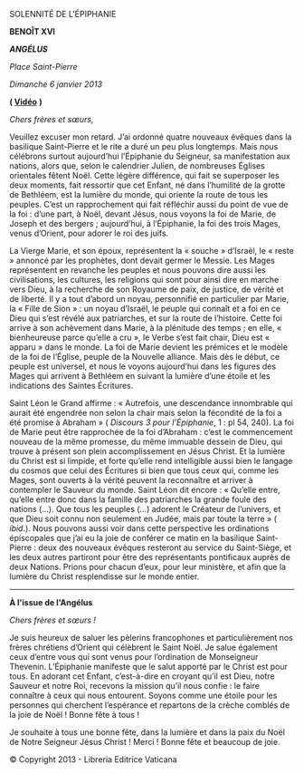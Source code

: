 SOLENNITÉ DE L'ÉPIPHANIE

**BENOÎT XVI**

***ANGÉLUS***

*Place Saint-Pierre*

*Dimanche 6 janvier 2013*

**( [Vidéo](https://www.youtube.com/watch?v=q0g9QBnaZpk&list=PLC9tK3J1RlaZGkT-qS3F021VSzUv-YuwO&index=8&ab_channel=TheVatican-Archive)** **)**

*Chers frères et sœurs,*

Veuillez excuser mon retard. J’ai ordonné quatre nouveaux évêques dans la basilique Saint-Pierre et le rite a duré un peu plus longtemps. Mais nous célébrons surtout aujourd’hui l’Épiphanie du Seigneur, sa manifestation aux nations, alors que, selon le calendrier Julien, de nombreuses Églises orientales fêtent Noël. Cette légère différence, qui fait se superposer les deux moments, fait ressortir que cet Enfant, né dans l’humilité de la grotte de Bethléem, est la lumière du monde, qui oriente la route de tous les peuples. C’est un rapprochement qui fait réfléchir aussi du point de vue de la foi : d’une part, à Noël, devant Jésus, nous voyons la foi de Marie, de Joseph et des bergers ; aujourd’hui, à l’Épiphanie, la foi des trois Mages, venus d’Orient, pour adorer le roi des juifs.

La Vierge Marie, et son époux, représentent la « souche » d’Israël, le « reste » annoncé par les prophètes, dont devait germer le Messie. Les Mages représentent en revanche les peuples et nous pouvons dire aussi les civilisations, les cultures, les religions qui sont pour ainsi dire en marche vers Dieu, à la recherche de son Royaume de paix, de justice, de vérité et de liberté. Il y a tout d’abord un noyau, personnifié en particulier par Marie, la « Fille de Sion » : un noyau d’Israël, le peuple qui connaît et a foi en ce Dieu qui s’est révélé aux patriarches, et sur la route de l’histoire. Cette foi arrive à son achèvement dans Marie, à la plénitude des temps ; en elle, « bienheureuse parce qu’elle a cru », le Verbe s’est fait chair, Dieu est « apparu » dans le monde. La foi de Marie devient les prémices et le modèle de la foi de l’Église, peuple de la Nouvelle alliance. Mais dès le début, ce peuple est universel, et nous le voyons aujourd’hui dans les figures des Mages qui arrivent à Bethléem en suivant la lumière d’une étoile et les indications des Saintes Écritures.

Saint Léon le Grand affirme : « Autrefois, une descendance innombrable qui aurait été engendrée non selon la chair mais selon la fécondité de la foi a été promise à Abraham » ( *Discours 3 pour l’Épiphanie*, 1 : pl 54, 240). La foi de Marie peut être rapprochée de la foi d’Abraham : c’est le commencement nouveau de la même promesse, du même immuable dessein de Dieu, qui trouve à présent son plein accomplissement en Jésus Christ. Et la lumière du Christ est si limpide, et forte qu’elle rend intelligible aussi bien le langage du cosmos que celui des Écritures si bien que tous ceux qui, comme les Mages, sont ouverts à la vérité peuvent la reconnaître et arriver à contempler le Sauveur du monde. Saint Léon dit encore : « Qu’elle entre, qu’elle entre donc dans la famille des patriarches la grande foule des nations (…). Que tous les peuples (…) adorent le Créateur de l’univers, et que Dieu soit connu non seulement en Judée, mais par toute la terre » ( *ibid*.). Nous pouvons aussi voir dans cette perspective les ordinations épiscopales que j’ai eu la joie de conférer ce matin en la basilique Saint-Pierre : deux des nouveaux évêques resteront au service du Saint-Siège, et les deux autres partiront pour être des représentants pontificaux auprès de deux Nations. Prions pour chacun d’eux, pour leur ministère, et afin que la lumière du Christ resplendisse sur le monde entier.

* * *

**À l'issue de l'Angélus**

*Chers frères et sœurs !*

Je suis heureux de saluer les pèlerins francophones et particulièrement nos frères chrétiens d’Orient qui célèbrent le Saint Noël. Je salue également ceux d’entre vous qui sont venus pour l’ordination de Monseigneur Thevenin. L’Épiphanie manifeste que le salut apporté par le Christ est pour tous. En adorant cet Enfant, c’est-à-dire en croyant qu’il est Dieu, notre Sauveur et notre Roi, recevons la mission qu’il nous confie : le faire connaître à ceux qui nous entourent. Soyons comme une étoile pour les personnes qui cherchent l’espérance et repartons de la crèche comblés de la joie de Noël ! Bonne fête à tous !

Je souhaite à tous une bonne fête, dans la lumière et dans la paix du Noël de Notre Seigneur Jésus Christ ! Merci ! Bonne fête et beaucoup de joie.

© Copyright 2013 - Libreria Editrice Vaticana